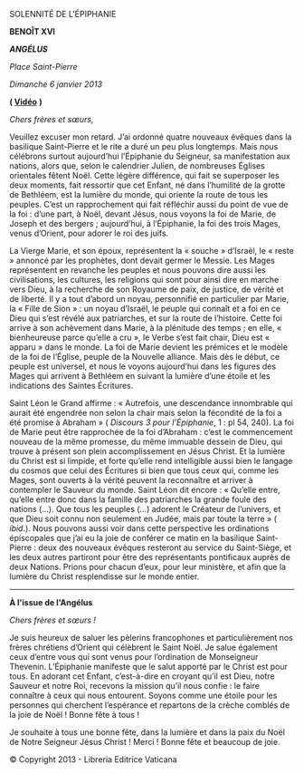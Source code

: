 SOLENNITÉ DE L'ÉPIPHANIE

**BENOÎT XVI**

***ANGÉLUS***

*Place Saint-Pierre*

*Dimanche 6 janvier 2013*

**( [Vidéo](https://www.youtube.com/watch?v=q0g9QBnaZpk&list=PLC9tK3J1RlaZGkT-qS3F021VSzUv-YuwO&index=8&ab_channel=TheVatican-Archive)** **)**

*Chers frères et sœurs,*

Veuillez excuser mon retard. J’ai ordonné quatre nouveaux évêques dans la basilique Saint-Pierre et le rite a duré un peu plus longtemps. Mais nous célébrons surtout aujourd’hui l’Épiphanie du Seigneur, sa manifestation aux nations, alors que, selon le calendrier Julien, de nombreuses Églises orientales fêtent Noël. Cette légère différence, qui fait se superposer les deux moments, fait ressortir que cet Enfant, né dans l’humilité de la grotte de Bethléem, est la lumière du monde, qui oriente la route de tous les peuples. C’est un rapprochement qui fait réfléchir aussi du point de vue de la foi : d’une part, à Noël, devant Jésus, nous voyons la foi de Marie, de Joseph et des bergers ; aujourd’hui, à l’Épiphanie, la foi des trois Mages, venus d’Orient, pour adorer le roi des juifs.

La Vierge Marie, et son époux, représentent la « souche » d’Israël, le « reste » annoncé par les prophètes, dont devait germer le Messie. Les Mages représentent en revanche les peuples et nous pouvons dire aussi les civilisations, les cultures, les religions qui sont pour ainsi dire en marche vers Dieu, à la recherche de son Royaume de paix, de justice, de vérité et de liberté. Il y a tout d’abord un noyau, personnifié en particulier par Marie, la « Fille de Sion » : un noyau d’Israël, le peuple qui connaît et a foi en ce Dieu qui s’est révélé aux patriarches, et sur la route de l’histoire. Cette foi arrive à son achèvement dans Marie, à la plénitude des temps ; en elle, « bienheureuse parce qu’elle a cru », le Verbe s’est fait chair, Dieu est « apparu » dans le monde. La foi de Marie devient les prémices et le modèle de la foi de l’Église, peuple de la Nouvelle alliance. Mais dès le début, ce peuple est universel, et nous le voyons aujourd’hui dans les figures des Mages qui arrivent à Bethléem en suivant la lumière d’une étoile et les indications des Saintes Écritures.

Saint Léon le Grand affirme : « Autrefois, une descendance innombrable qui aurait été engendrée non selon la chair mais selon la fécondité de la foi a été promise à Abraham » ( *Discours 3 pour l’Épiphanie*, 1 : pl 54, 240). La foi de Marie peut être rapprochée de la foi d’Abraham : c’est le commencement nouveau de la même promesse, du même immuable dessein de Dieu, qui trouve à présent son plein accomplissement en Jésus Christ. Et la lumière du Christ est si limpide, et forte qu’elle rend intelligible aussi bien le langage du cosmos que celui des Écritures si bien que tous ceux qui, comme les Mages, sont ouverts à la vérité peuvent la reconnaître et arriver à contempler le Sauveur du monde. Saint Léon dit encore : « Qu’elle entre, qu’elle entre donc dans la famille des patriarches la grande foule des nations (…). Que tous les peuples (…) adorent le Créateur de l’univers, et que Dieu soit connu non seulement en Judée, mais par toute la terre » ( *ibid*.). Nous pouvons aussi voir dans cette perspective les ordinations épiscopales que j’ai eu la joie de conférer ce matin en la basilique Saint-Pierre : deux des nouveaux évêques resteront au service du Saint-Siège, et les deux autres partiront pour être des représentants pontificaux auprès de deux Nations. Prions pour chacun d’eux, pour leur ministère, et afin que la lumière du Christ resplendisse sur le monde entier.

* * *

**À l'issue de l'Angélus**

*Chers frères et sœurs !*

Je suis heureux de saluer les pèlerins francophones et particulièrement nos frères chrétiens d’Orient qui célèbrent le Saint Noël. Je salue également ceux d’entre vous qui sont venus pour l’ordination de Monseigneur Thevenin. L’Épiphanie manifeste que le salut apporté par le Christ est pour tous. En adorant cet Enfant, c’est-à-dire en croyant qu’il est Dieu, notre Sauveur et notre Roi, recevons la mission qu’il nous confie : le faire connaître à ceux qui nous entourent. Soyons comme une étoile pour les personnes qui cherchent l’espérance et repartons de la crèche comblés de la joie de Noël ! Bonne fête à tous !

Je souhaite à tous une bonne fête, dans la lumière et dans la paix du Noël de Notre Seigneur Jésus Christ ! Merci ! Bonne fête et beaucoup de joie.

© Copyright 2013 - Libreria Editrice Vaticana